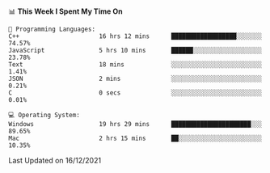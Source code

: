 
<!--START_SECTION:waka-->
📊 **This Week I Spent My Time On** 

```text
💬 Programming Languages: 
C++                      16 hrs 12 mins      ██████████████████░░░░░░░   74.57% 
JavaScript               5 hrs 10 mins       ██████░░░░░░░░░░░░░░░░░░░   23.78% 
Text                     18 mins             ░░░░░░░░░░░░░░░░░░░░░░░░░   1.41% 
JSON                     2 mins              ░░░░░░░░░░░░░░░░░░░░░░░░░   0.21% 
C                        0 secs              ░░░░░░░░░░░░░░░░░░░░░░░░░   0.01%

💻 Operating System: 
Windows                  19 hrs 29 mins      ██████████████████████░░░   89.65% 
Mac                      2 hrs 15 mins       ██░░░░░░░░░░░░░░░░░░░░░░░   10.35%

```


 Last Updated on 16/12/2021
<!--END_SECTION:waka-->
